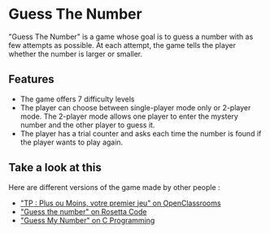 # Guess The Number
"Guess The Number" is a game whose goal is to guess a number with as few attempts as possible. At each attempt, the game tells the player whether the number is larger or smaller.

## Features
- The game offers 7 difficulty levels
- The player can choose between single-player mode only or 2-player mode. The 2-player mode allows one player to enter the mystery number and the other player to guess it.
- The player has a trial counter and asks each time the number is found if the player wants to play again.

## Take a look at this
Here are different versions of the game made by other people :
- ["TP : Plus ou Moins, votre premier jeu" on OpenClassrooms](https://openclassrooms.com/courses/apprenez-a-programmer-en-c/tp-plus-ou-moins-votre-premier-jeu)
- ["Guess the number" on Rosetta Code](https://rosettacode.org/wiki/Guess_the_number#C)
- ["Guess My Number" on C Programming](http://www.cprogrammingnotes.com/question/guess-my-number.html)
